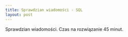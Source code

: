 ```yaml
---
title: Sprawdzian wiadomości - SQL
layout: post
---
```

Sprawdzian wiadomości. Czas na rozwiązanie 45 minut.



